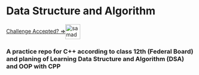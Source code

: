 # Data Structure and Algorithm

<a href="https://leetcode.com/shehza-d/" target="blank">Challenge Accepted? =><img align="center" src="https://raw.githubusercontent.com/rahuldkjain/github-profile-readme-generator/master/src/images/icons/Social/leet-code.svg" alt="samadpls" height="40" width="40" /></a>

### A practice repo for C++ according to class 12th (Federal Board) and planing of Learning Data Structure and Algorithm (DSA) and OOP with CPP
